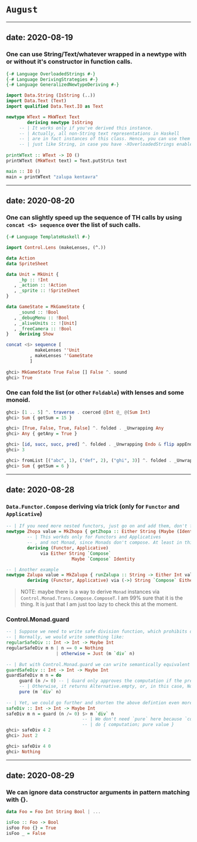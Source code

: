 # `August`

----
date: 2020-08-19
----

### One can use String/Text/whatever wrapped in a newtype with or without it's constructor in function calls.
```haskell
{-# Language OverloadedStrings #-}
{-# Language DerivingStrategies #-}
{-# Language GeneralizedNewtypeDeriving #-}

import Data.String (IsString (..))
import Data.Text (Text)
import qualified Data.Text.IO as Text 

newtype WText = MkWText Text
        deriving newtype IsString
     -- | It works only if you've derived this instance.
     -- | Actually, all non-String text representations in Haskell
     -- | are in fact instances of this class. Hence, you can use them
     -- | just like String, in case you have -XOverloadedStrings enabled, of course.
     
printWText :: WText -> IO ()
printWText (MkWText text) = Text.putStrLn text

main :: IO ()
main = printWText "zalupa kentavra"
```

----
date: 2020-08-20
----

### One can slightly speed up the sequence of TH calls by using `concat <$> sequence` over the list of such calls.
```haskell
{-# Language TemplateHaskell #-}

import Control.Lens (makeLenses, (^.))

data Action
data SpriteSheet

data Unit = MkUnit {
     _hp :: !Int
   , _action :: !Action
   , _sprite :: !SpriteSheet
}

data GameState = MkGameState { 
     _sound :: !Bool
   , _debugMenu :: !Bool
   , _aliveUnits :: ![Unit]
   , _freeCamera :: !Bool
}    deriving Show

concat <$> sequence [
           makeLenses ''Unit
         , makeLenses ''GameState
         ]
         
ghci> MkGameState True False [] False ^. sound
ghci> True
```

### One can fold the list (or other `Foldable`) with lenses and some monoid.
```haskell
ghci> [1 .. 5] ^. traverse . coerced @Int @_ @(Sum Int)
ghci> Sum { getSum = 15 }

ghci> [True, False, True, False] ^. folded . _Unwrapping Any
ghci> Any { getAny = True }

ghci> [id, succ, succ, pred] ^. folded . _Unwrapping Endo & flip appEndo 2
ghci> 3

ghci> fromList [("abc", 1), ("def", 2), ("ghi", 3)] ^. folded . _Unwrapping Sum
ghci> Sum { getSum = 6 }
```

----
date: 2020-08-28
----

### `Data.Functor.Compose` deriving via trick (only for `Functor` and `Applicative`)
```haskell
-- | If you need more nested functors, just go on and add them, don't forget to add another Compose, though.
newtype Zhopa value = MkZhopa { getZhopa :: Either String (Maybe (Identity value)) }
        -- | This workds only for Functors and Applicatives
        -- , and not Monad, since Monads don't compose. At least in this way.
        deriving (Functor, Applicative)
             via Either String `Compose`
                         Maybe `Compose` Identity

-- | Another example
newtype Zalupa value = MkZalupa { runZalupa :: String -> Either Int value }
        deriving (Functor, Applicative) via (->) String `Compose` Either Int
```
> NOTE: maybe there is a way to derive `Monad` instances via `Control.Monad.Trans.Compose.ComposeT`. I am 99% sure that it is the thing. It is just that I am just too lazy to check  this at the moment.

### Control.Monad.guard 
```haskell
-- | Suppose we need to write safe division function, which prohibits division by zero.
-- | Normally, we would write something like:
regularSafeDiv :: Int -> Int -> Maybe Int
regularSafeDiv m n | n == 0 = Nothing 
                   | otherwise = Just (m `div` n)
                   
-- | But with Control.Monad.guard we can write semantically equivalent computation in a slightly more elegant way.
guardSafeDiv :: Int -> Int -> Maybe Int
guardSafeDiv m n = do
     guard (n /= 0) -- | Guard only approves the computation if the predicate evaluates to True.
     -- | Otherwise, it returns Alternative.empty, or, in this case, Nothing.
     pure (m `div` n)
     
-- | Yet, we could go further and shorten the above defintion even more.
safeDiv :: Int -> Int -> Maybe Int
safeDiv m n = guard (n /= 0) $> m `div` n
                             -- | We don't need `pure` here because `computation $> value` can be understood as:
                             -- | do { computation; pure value }
ghci> safeDiv 4 2
ghci> Just 2

ghci> safeDiv 4 0
ghci> Nothing
```

----
date: 2020-08-29
----

### We can ignore data constructor arguments in pattern matching with {}.
```haskell
data Foo = Foo Int String Bool | ...

isFoo :: Foo -> Bool
isFoo Foo {} = True
isFoo _ = False
```
